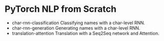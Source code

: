 # PyTorch NLP from Scratch
- char-rnn-classification
Classifying names with a char-level RNN.
- char-rnn-generation
Generating names with a char-level RNN.
- translation-attention
Translation with a Seq2Seq network and Attention.

